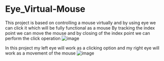 # Eye_Virtual-Mouse
This project is based on controlling a mouse virtually and by using eye we can click it which will be fully functional as a mouse
By tracking the index point we can move the mouse and by closing of the index point we can perform the click operation
![image](https://user-images.githubusercontent.com/95826757/192433935-f53f2fd6-fe85-41ad-9b23-a6805a0ad61e.png)

In this project my left eye will work as a clicking option and my right eye will work as a movement of the mouse
![image](https://user-images.githubusercontent.com/95826757/192452720-b549371d-8056-47bd-bdd8-2d6b66f40610.png)




